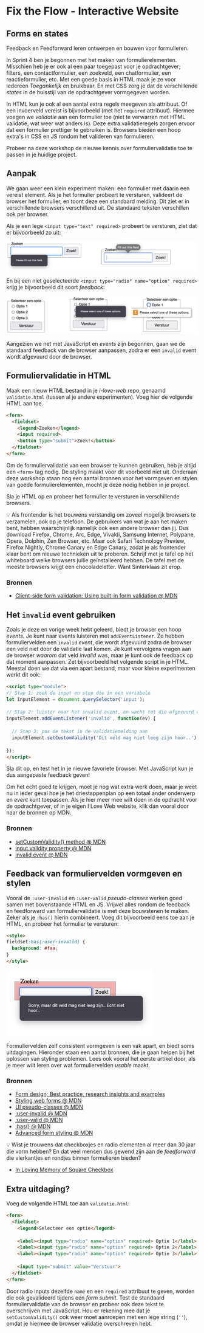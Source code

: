 # Fix the Flow - Interactive Website

## Forms en states

Feedback en Feedforward leren ontwerpen en bouwen voor formulieren. 

In Sprint 4 ben je begonnen met het maken van formulierelementen. Misschien heb je er ook al een paar toegepast voor je opdrachtgever; filters, een contactformulier, een zoekveld, een chatformulier, een reactieformulier, etc. Met een goede basis in HTML maak je ze voor iedereen _Toegankelijk_ en bruikbaar. En met CSS zorg je dat de verschillende _states_ in de huisstijl van de opdrachtgever vormgegeven worden.

In HTML kun je ook al een aantal extra regels meegeven als attribuut. Of een invoerveld vereist is bijvoorbeeld (met het `required` attribuut). Hiermee voegen we _validatie_ aan een formulier toe (niet te verwarren met HTML validatie, wat weer wat anders is). Deze extra validatieregels zorgen ervoor dat een formulier prettiger te gebruiken is. Browsers bieden een hoop extra's in CSS en JS rondom het valideren van formulieren.

Probeer na deze workshop de nieuwe kennis over formuliervalidatie toe te passen in je huidige project.


## Aanpak

We gaan weer een klein experiment maken: een formulier met daarin een vereist element. Als je het formulier probeert te versturen, valideert de browser het formulier, en toont deze een standaard melding. Dit ziet er in verschillende browsers verschillend uit. De standaard teksten verschillen ook per browser.

Als je een lege `<input type="text" required>` probeert te versturen, ziet dat er bijvoorbeeld zo uit:

![](required.png)

En bij een niet geselecteerde `<input type="radio" name="option" required>` krijg je bijvoorbeeld dit soort _feedback_:

![](required-radios.png)

Aangezien we net met JavaScript en _events_ zijn begonnen, gaan we de standaard feedback van de browser aanpassen, zodra er een `invalid` event wordt afgevuurd door de browser.


## Formuliervalidatie in HTML

Maak een nieuw HTML bestand in je _i-love-web_ repo, genaamd `validatie.html` (tussen al je andere experimenten). Voeg hier de volgende HTML aan toe.

```html
<form>
  <fieldset>
    <legend>Zoeken</legend>
    <input required>
    <button type="submit">Zoek!</button>
  </fieldset>
</form>
```

Om de formuliervalidatie van een browser te kunnen gebruiken, heb je altijd een `<form>` tag nodig. De styling maakt voor dit voorbeeld niet uit. Onderaan deze workshop staan nog een aantal bronnen voor het vormgeven en stylen van goede formulierelementen, mocht je deze nodig hebben in je project.

Sla je HTML op en probeer het formulier te versturen in verschillende browsers.

💡 Als frontender is het trouwens verstandig om zoveel mogelijk browsers te verzamelen, ook op je telefoon. De gebruikers van wat je aan het maken bent, hebben waarschijnlijk namelijk ook een andere browser dan jij. Dus download Firefox, Chrome, Arc, Edge, Vivaldi, Samsung Internet, Polypane, Opera, Dolphin, Zen Browser, etc. Maar ook Safari Technology Preview, Firefox Nightly, Chrome Canary en Edge Canary, zodat je als frontender klaar bent om nieuwe technieken uit te proberen. Schrijf met je tafel op het whiteboard welke browsers jullie geïnstalleerd hebben. De tafel met de meeste browsers krijgt een chocoladeletter. Want Sinterklaas zit erop.

### Bronnen

- [Client-side form validation: Using built-in form validation @ MDN](https://developer.mozilla.org/en-US/docs/Learn/Forms/Form_validation#using_built-in_form_validation)


## Het `invalid` event gebruiken

Zoals je deze en vorige week hebt geleerd, biedt je browser een hoop _events_. Je kunt naar events luisteren met `addEventListener`. Zo hebben formuliervelden een `invalid` _event_, die wordt afgevuurd zodra de browser een veld niet door de validatie laat komen. Je kunt vervolgens vragen aan de browser _waarom_ dat veld _invalid_ was, maar je kunt ook de feedback op dat moment aanpassen. Zet bijvoorbeeld het volgende script in je HTML. Meestal doen we dat via een apart bestand, maar voor kleine experimenten werkt dit ook:

```html
<script type="module">
// Stap 1: zoek de input en stop die in een variabele
let inputElement = document.querySelector('input');

// Stap 2: luister naar het invalid event, en wacht tot die afgevuurd wordt..
inputElement.addEventListener('invalid', function(ev) {

  // Stap 3: pas de tekst in de validatiemelding aan
  inputElement.setCustomValidity('Dit veld mag niet leeg zijn hoor..');

});
</script>
```

Sla dit op, en test het in je nieuwe favoriete browser. Met JavaScript kun je dus aangepaste feedback geven!

Om het echt goed te krijgen, moet je nog wat extra werk doen, maar je weet nu in ieder geval hoe je het driestappenplan op een totaal ander onderwerp en _event_ kunt toepassen. Als je hier meer mee wilt doen in de opdracht voor de opdrachtgever, of in je eigen I Love Web website, klik dan vooral door naar de bronnen op MDN.

### Bronnen

- [setCustomValidity() method @ MDN](https://developer.mozilla.org/en-US/docs/Web/API/HTMLInputElement/setCustomValidity)
- [input.validity property @ MDN](https://developer.mozilla.org/en-US/docs/Web/API/HTMLInputElement/validity)
- [invalid event @ MDN](https://developer.mozilla.org/en-US/docs/Web/API/HTMLInputElement/invalid_event)


## Feedback van formuliervelden vormgeven en stylen

Vooral de `:user-invalid` en `:user-valid` _pseudo-classes_ werken goed samen met bovenstaande HTML en JS. Vrijwel alles rondom de feedback en feedforward van formuliervalidatie is met deze bouwstenen te maken. Zeker als je `:has()` hierin combineert. Voeg dit bijvoorbeeld eens toe aan je HTML, en probeer het formulier te versturen:

```html
<style>
fieldset:has(:user-invalid) {
  background: #faa;
}
</style>
```

<img src="sorry-but-no.png" width="386" height="175" alt="" loading="lazy">

Formuliervelden zelf consistent vormgeven is een vak apart, en biedt soms uitdagingen. Hieronder staan een aantal bronnen, die je gaan helpen bij het oplossen van styling problemen. Lees ook vooral het eerste artikel door, als je meer wilt leren over wat formuliervelden _usable_ maakt.

### Bronnen

- [Form design; Best practice, research insights and examples](https://gerireid.com/forms.html)
- [Styling web forms @ MDN](https://developer.mozilla.org/en-US/docs/Learn/Forms/Styling_web_forms)
- [UI pseudo-classes @ MDN](https://developer.mozilla.org/en-US/docs/Learn/Forms/UI_pseudo-classes)
- [:user-invalid @ MDN](https://developer.mozilla.org/en-US/docs/Web/CSS/:user-invalid)
- [:user-valid @ MDN](https://developer.mozilla.org/en-US/docs/Web/CSS/:user-valid)
- [:has() @ MDN](https://developer.mozilla.org/en-US/docs/Web/CSS/:has)
- [Advanced form styling @ MDN](https://developer.mozilla.org/en-US/docs/Learn/Forms/Advanced_form_styling)

💡 Wist je trouwens dat checkboxjes en radio elementen al meer dan 30 jaar die vorm hebben? En dat veel mensen dus gewend zijn aan de _feedforward_ die vierkantjes en rondjes binnen formulieren bieden?

- [In Loving Memory of Square Checkbox](https://tonsky.me/blog/checkbox/)


## Extra uitdaging?

Voeg de volgende HTML toe aan `validatie.html`:

```html
<form>
  <fieldset>
    <legend>Selecteer een optie</legend>

    <label><input type="radio" name="option" required> Optie 1</label>
    <label><input type="radio" name="option" required> Optie 2</label>
    <label><input type="radio" name="option" required> Optie 3</label>

    <input type="submit" value="Verstuur">
  </fieldset>
</form>
```

Door radio inputs dezelfde `name` en een `required` attribuut te geven, worden die ook gevalideerd tijdens een _form submit_. Test de standaard formuliervalidatie van de browser en probeer ook deze tekst te overschrijven met JavaScript. Hou er rekening mee dat je `setCustomValidity()` ook weer moet aanroepen met een lege string (`''`), omdat je hiermee de browser validatie overschreven hebt.